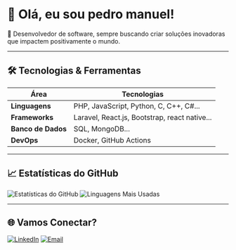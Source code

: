 # 👋 Olá, eu sou pedro manuel!

🎯 Desenvolvedor de software, sempre buscando criar soluções inovadoras que impactem positivamente o mundo.

---

## 🛠️ Tecnologias & Ferramentas

| Área            | Tecnologias |
|------------------|-------------|
| **Linguagens**   | PHP, JavaScript, Python, C, C++, C#... |
| **Frameworks**   | Laravel, React.js, Bootstrap, react native... |
| **Banco de Dados** | SQL, MongoDB... |
| **DevOps**       | Docker, GitHub Actions |

---

## 📈 Estatísticas do GitHub

![Estatísticas do GitHub](https://github-readme-stats.vercel.app/api?username=pedromael&show_icons=true&theme=radical)
![Linguagens Mais Usadas](https://github-readme-stats.vercel.app/api/top-langs/?username=pedromael&layout=compact&theme=radical)

---

## 🌐 Vamos Conectar?

[![LinkedIn](https://img.shields.io/badge/-LinkedIn-blue?style=flat&logo=linkedin&logoColor=white)](https://linkedin.com/in/pedromael)
[![Email](https://img.shields.io/badge/-Email-red?style=flat&logo=gmail&logoColor=white)](mailto:pedromael14@gmail.com)
